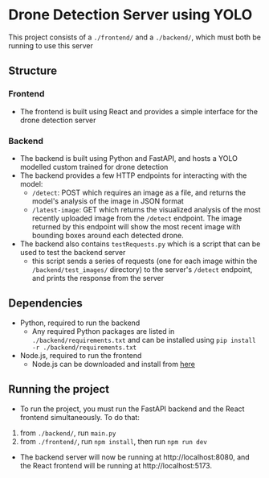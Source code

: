 # Drone Detection Server using YOLO

This project consists of a `./frontend/` and a `./backend/`, which must both be running to use this server



## Structure 
### Frontend
- The frontend is built using React and provides a simple interface for the drone detection server

### Backend
- The backend is built using Python and FastAPI, and hosts a YOLO modelled custom trained for drone detection
- The backend provides a few HTTP endpoints for interacting with the model:
    - `/detect`: POST which requires an image as a file, and returns the model's analysis of the image in JSON format
    - `/latest-image`: GET which returns the visualized analysis of the most recently uploaded image from the `/detect` endpoint. The image returned by this endpoint will show the most recent image with bounding boxes around each detected drone.
- The backend also contains `testRequests.py` which is a script that can be used to test the backend server
    - this script sends a series of requests (one for each image within the `/backend/test_images/` directory) to the server's `/detect` endpoint, and prints the response from the server

## Dependencies
- Python, required to run the backend
    - Any required Python packages are listed in `./backend/requirements.txt` and can be installed using `pip install -r ./backend/requirements.txt`
- Node.js, required to run the frontend
    - Node.js can be downloaded and install from [here](https://nodejs.org/en)

## Running the project 
- To run the project, you must run the FastAPI backend and the React frontend simultaneously. To do that:
1. from `./backend/`, run `main.py`
2. from `./frontend/`, run `npm install`, then run `npm run dev`

- The backend server will now be running at http://localhost:8080, and the React frontend will be running at http://localhost:5173. 


